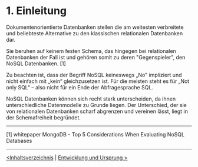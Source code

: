# 1. Einleitung

Dokumentenorientierte Datenbanken stellen die am weitesten verbreitete und beliebteste Alternative zu den klassischen relationalen Datenbanken dar. 

Sie beruhen auf keinem festen Schema, das hingegen bei relationalen Datenbanken der Fall ist und gehören somit zu deren "Gegenspieler", den NoSQL Datenbanken. [1]

Zu beachten ist, dass der Begriff NoSQL keineswegs „No" impliziert und nicht einfach mit „kein“
gleichzusetzen ist. Für die meisten steht es für „Not only SQL“ – also nicht für ein Ende der Abfragesprache SQL.

NoSQL Datenbanken können sich recht stark unterscheiden, da ihnen unterschiedliche Datenmodelle zu Grunde liegen. Der Unterschied, der sie von relationalen Datenbanken scharf abgrenzen und vereinen lässt, liegt in der Schemafreiheit begründet. 

------

[1] whitepaper MongoDB - Top 5 Considerations When Evaluating NoSQL Databases

------

[<Inhaltsverzeichnis](02_toc.md)	|	[Entwicklung und Ursprung >](04_Entwicklung-und-Ursprung.md)